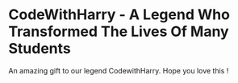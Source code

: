 # CodeWithHarry - A Legend Who Transformed The Lives Of Many Students
An amazing gift to our legend CodewithHarry. Hope you love this !
